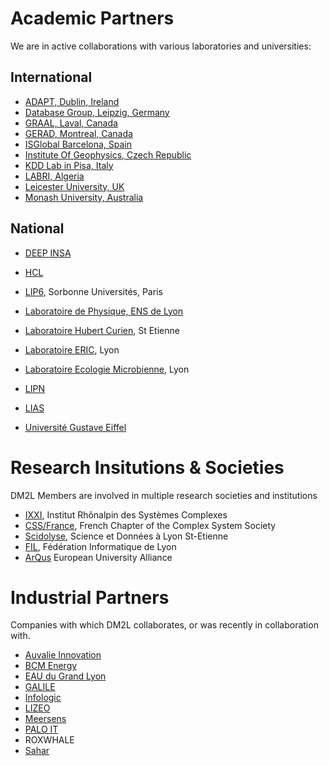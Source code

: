 # Academic Partners
We are in active collaborations with various laboratories and universities:
  
## International
* [ADAPT, Dublin, Ireland](https://www.adaptcentre.ie/about/)
* [Database Group, Leipzig, Germany](https://dbs.uni-leipzig.de/person/rahm)
* [GRAAL, Laval, Canada](https://graal.ift.ulaval.ca/)
* [GERAD, Montreal, Canada](https://www.gerad.ca/fr)
* [ISGlobal Barcelona, Spain](https://www.isglobal.org/en/)
* [Institute Of Geophysics, Czech Republic](https://www.ig.cas.cz/en/)
* [KDD Lab in Pisa, Italy](https://kdd.isti.cnr.it)
* [LABRI, Algeria](https://www.esi-sba.dz/fr/index.php/presentation-labri/)
* [Leicester University, UK](https://le.ac.uk)
* [Monash University, Australia](https://www.monash.edu)


## National
* [DEEP INSA](https://deep.insa-lyon.fr/)
* [HCL](https://www.chu-lyon.fr/service-de-rythmologie-cardiaque) 
* [LIP6](https://www.lip6.fr), Sorbonne Universités, Paris
* [Laboratoire de Physique, ENS de Lyon](https://www.ens-lyon.fr)
* [Laboratoire Hubert Curien](https://laboratoirehubertcurien.univ-st-etienne.fr/en/index.html), St Etienne
* [Laboratoire ERIC](https://eric.msh-lse.fr/en/), Lyon
* [Laboratoire Ecologie Microbienne](https://www.ecologiemicrobiennelyon.fr), Lyon
* [LIPN](https://lipn.univ-paris13.fr/)
* [LIAS](https://www.lias-lab.fr/fr/)

* [Université Gustave Eiffel](https://www.univ-gustave-eiffel.fr)

# Research Insitutions & Societies
DM2L Members are involved in multiple research societies and institutions

* [IXXI](http://www.ixxi.fr), Institut Rhônalpin des Systèmes Complexes
* [CSS/France](http://css-fr.org), French Chapter of the Complex System Society
* [Scidolyse](http://scidolyse.ens-lyon.fr), Science et Données à Lyon St-Etienne
* [FIL](https://fil.cnrs.fr), Fédération Informatique de Lyon
* [ArQus](https://arqus-alliance.eu) European University Alliance

# Industrial Partners
Companies with which DM2L collaborates, or was recently in collaboration with.
* [Auvalie Innovation](https://auvalie.com)
* [BCM Energy](http://www.bcmenergy.fr/fr)
* [EAU du Grand Lyon](https://agence.eaudugrandlyon.com/)
* [GALILE](https://www.galile.fr/)
* [Infologic](https://www.infologic-copilote.fr)
* [LIZEO](https://www.lizeo-group.com/)
* [Meersens](https://meersens.com)
* [PALO IT](https://www.palo-it.com/en/)
* ROXWHALE
* [Sahar](https://sahar.fr)
